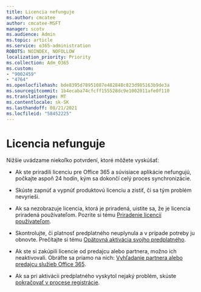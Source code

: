 ```yaml
---
title: Licencia nefunguje
ms.author: cmcatee
author: cmcatee-MSFT
manager: scotv
ms.audience: Admin
ms.topic: article
ms.service: o365-administration
ROBOTS: NOINDEX, NOFOLLOW
localization_priority: Priority
ms.collection: Adm_O365
ms.custom:
- "9002459"
- "4764"
ms.openlocfilehash: bde8395d78951087e482848c823d985163b9de3a
ms.sourcegitcommit: 1b4ecaba74cfcff155528dc9e1002011afe0f110
ms.translationtype: MT
ms.contentlocale: sk-SK
ms.lasthandoff: 08/21/2021
ms.locfileid: "58452225"
---
```

# <a name="license-not-working"></a>Licencia nefunguje

Nižšie uvádzame niekoľko potvrdení, ktoré môžete vyskúšať:

- Ak ste priradili licenciu pre Office 365 a súvisiace aplikácie nefungujú, počkajte aspoň 24 hodín, kým sa dokončí celý proces synchronizácie. 

- Skúste zapnúť a vypnúť produktovú licenciu a zistiť, či sa tým problém nevyrieši. 

- Ak sa nezobrazuje licencia, ktorá je priradená, uistite sa, že je licencia priradená používateľom. Pozrite si tému [Priradenie licencií používateľom](https://docs.microsoft.com/microsoft-365/admin/manage/assign-licenses-to-users?view=o365-worldwide).

- Skontrolujte, či platnosť predplatného neuplynula a v prípade potreby ju obnovte. Prečítajte si tému [Opätovná aktivácia svojho predplatného](https://docs.microsoft.com/alchemyinsights/reactivate-your-subscription). 

- Ak ste si zakúpili licencie od predajcu alebo partnera, možno ich neaktivovali. Obráťte sa priamo na nich: [Vyhľadanie partnera alebo predajcu služieb Office 365](https://docs.microsoft.com//microsoft-365/admin/manage/find-your-partner-or-reseller).

- Ak sa pri aktivácii predplatného vyskytol nejaký problém, skúste [pokračovať v procese registrácie](https://go.microsoft.com/fwlink/?linkid=2126800).

